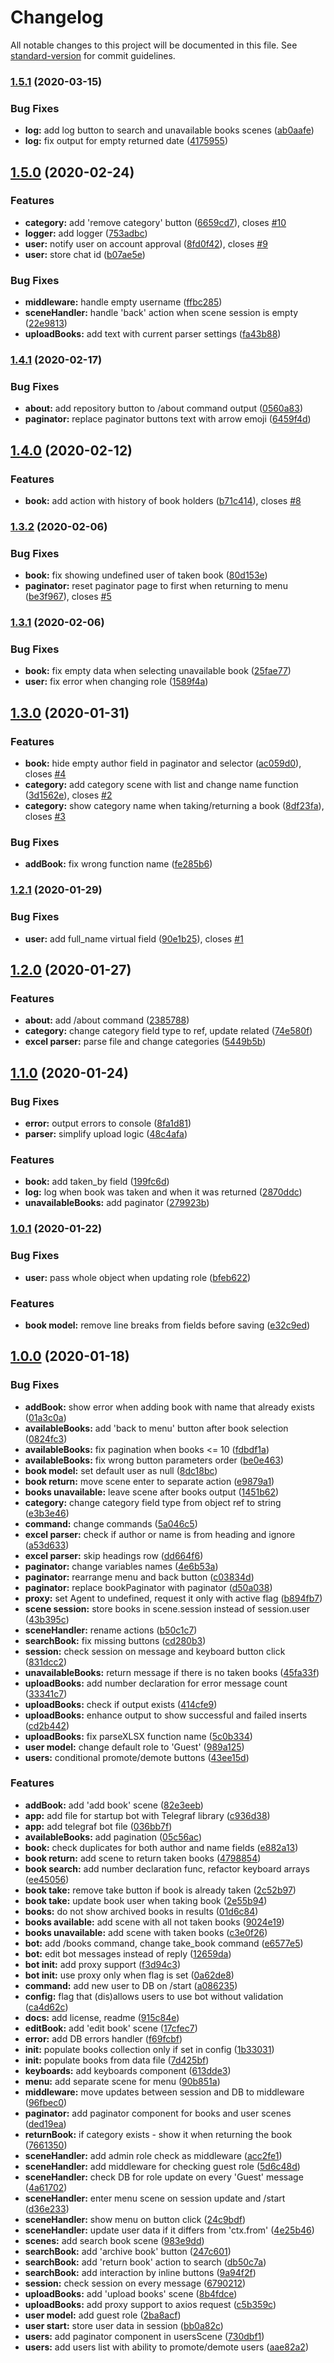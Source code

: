 # Changelog

All notable changes to this project will be documented in this file. See [standard-version](https://github.com/conventional-changelog/standard-version) for commit guidelines.

### [1.5.1](https://github.com/VChet/library-bot/compare/v1.5.0...v1.5.1) (2020-03-15)


### Bug Fixes

* **log:** add log button to search and unavailable books scenes ([ab0aafe](https://github.com/VChet/library-bot/commit/ab0aafea50c63226d19395830547c9239b3826da))
* **log:** fix output for empty returned date ([4175955](https://github.com/VChet/library-bot/commit/417595504b75293aae4eb031f1a27dea7a74c45b))

## [1.5.0](https://github.com/VChet/library-bot/compare/v1.4.1...v1.5.0) (2020-02-24)


### Features

* **category:** add 'remove category' button ([6659cd7](https://github.com/VChet/library-bot/commit/6659cd7b0ccd8b283a3cf3208cf01f6606233713)), closes [#10](https://github.com/VChet/library-bot/issues/10)
* **logger:** add logger ([753adbc](https://github.com/VChet/library-bot/commit/753adbc57aa602cda0e945acb5358d72fb38efc3))
* **user:** notify user on account approval ([8fd0f42](https://github.com/VChet/library-bot/commit/8fd0f429083db44f502a5216a7c7d49a7cf3a710)), closes [#9](https://github.com/VChet/library-bot/issues/9)
* **user:** store chat id ([b07ae5e](https://github.com/VChet/library-bot/commit/b07ae5e8e2e64b64017001f2733609ab41319541))


### Bug Fixes

* **middleware:** handle empty username ([ffbc285](https://github.com/VChet/library-bot/commit/ffbc2858e837cde01fd3857fbef27cc4076bfd35))
* **sceneHandler:** handle 'back' action when scene session is empty ([22e9813](https://github.com/VChet/library-bot/commit/22e9813f680f5fdcca98fa67d7c59471d70a22e8))
* **uploadBooks:** add text with current parser settings ([fa43b88](https://github.com/VChet/library-bot/commit/fa43b88307b888bc82b7227b16b25684c67c56ac))

### [1.4.1](https://github.com/VChet/library-bot/compare/v1.4.0...v1.4.1) (2020-02-17)


### Bug Fixes

* **about:** add repository button to /about command output ([0560a83](https://github.com/VChet/library-bot/commit/0560a83cafad348063ebe9dc3df372f0334fa874))
* **paginator:** replace paginator buttons text with arrow emoji ([6459f4d](https://github.com/VChet/library-bot/commit/6459f4dd95f9d1ceb77b9b72208e16548a0605d2))

## [1.4.0](https://github.com/VChet/library-bot/compare/v1.3.2...v1.4.0) (2020-02-12)


### Features

* **book:** add action with history of book holders ([b71c414](https://github.com/VChet/library-bot/commit/b71c414551bbdf2d575325209947d3db485a2df8)), closes [#8](https://github.com/VChet/library-bot/issues/8)

### [1.3.2](https://github.com/VChet/library-bot/compare/v1.3.1...v1.3.2) (2020-02-06)


### Bug Fixes

* **book:** fix showing undefined user of taken book ([80d153e](https://github.com/VChet/library-bot/commit/80d153e0ab514a42b17730a58cd28e6e62775a9e))
* **paginator:** reset paginator page to first when returning to menu ([be3f967](https://github.com/VChet/library-bot/commit/be3f96783ebf579eaf61854f449bcec3611fdb9e)), closes [#5](https://github.com/VChet/library-bot/issues/5)

### [1.3.1](https://github.com/VChet/library-bot/compare/v1.3.0...v1.3.1) (2020-02-06)


### Bug Fixes

* **book:** fix empty data when selecting unavailable book ([25fae77](https://github.com/VChet/library-bot/commit/25fae77ef3b59c21628f2fdb46afca7214393c64))
* **user:** fix error when changing role ([1589f4a](https://github.com/VChet/library-bot/commit/1589f4ac557d02fd9117b8958289f4ec55f0f0da))

## [1.3.0](https://github.com/VChet/library-bot/compare/v1.2.1...v1.3.0) (2020-01-31)


### Features

* **book:** hide empty author field in paginator and selector ([ac059d0](https://github.com/VChet/library-bot/commit/ac059d04dd988246285dec9c5f01caeb4c85080f)), closes [#4](https://github.com/VChet/library-bot/issues/4)
* **category:** add category scene with list and change name function ([3d1562e](https://github.com/VChet/library-bot/commit/3d1562e816144742d217f1f1f53bcdb46b23e9b9)), closes [#2](https://github.com/VChet/library-bot/issues/2)
* **category:** show category name when taking/returning a book ([8df23fa](https://github.com/VChet/library-bot/commit/8df23faf65f0daff70a5d9fa7dc0d804a5a9f74d)), closes [#3](https://github.com/VChet/library-bot/issues/3)


### Bug Fixes

* **addBook:** fix wrong function name ([fe285b6](https://github.com/VChet/library-bot/commit/fe285b6fbc6b7d16df92cd9bc6b1cc7ea0f7d4a1))

### [1.2.1](https://github.com/VChet/library-bot/compare/v1.2.0...v1.2.1) (2020-01-29)


### Bug Fixes

* **user:** add full_name virtual field ([90e1b25](https://github.com/VChet/library-bot/commit/90e1b25)), closes [#1](https://github.com/VChet/library-bot/issues/1)



## [1.2.0](https://github.com/VChet/library-bot/compare/v1.1.0...v1.2.0) (2020-01-27)


### Features

* **about:** add /about command ([2385788](https://github.com/VChet/library-bot/commit/2385788))
* **category:** change category field type to ref, update related ([74e580f](https://github.com/VChet/library-bot/commit/74e580f))
* **excel parser:** parse file and change categories ([5449b5b](https://github.com/VChet/library-bot/commit/5449b5b))



## [1.1.0](https://github.com/VChet/library-bot/compare/v1.0.1...v1.1.0) (2020-01-24)


### Bug Fixes

* **error:** output errors to console ([8fa1d81](https://github.com/VChet/library-bot/commit/8fa1d81))
* **parser:** simplify upload logic ([48c4afa](https://github.com/VChet/library-bot/commit/48c4afa))


### Features

* **book:** add taken_by field ([199fc6d](https://github.com/VChet/library-bot/commit/199fc6d))
* **log:** log when book was taken and when it was returned ([2870ddc](https://github.com/VChet/library-bot/commit/2870ddc))
* **unavailableBooks:** add paginator ([279923b](https://github.com/VChet/library-bot/commit/279923b))



### [1.0.1](https://github.com/VChet/library-bot/compare/v1.0.0...v1.0.1) (2020-01-22)


### Bug Fixes

* **user:** pass whole object when updating role ([bfeb622](https://github.com/VChet/library-bot/commit/bfeb622))


### Features

* **book model:** remove line breaks from fields before saving ([e32c9ed](https://github.com/VChet/library-bot/commit/e32c9ed))



## [1.0.0](https://github.com/VChet/library-bot/compare/2ba8acf...v1.0.0) (2020-01-18)


### Bug Fixes

* **addBook:** show error when adding book with name that already exists ([01a3c0a](https://github.com/VChet/library-bot/commit/01a3c0a))
* **availableBooks:** add 'back to menu' button after book selection ([0824fc3](https://github.com/VChet/library-bot/commit/0824fc3))
* **availableBooks:** fix pagination when books <= 10 ([fdbdf1a](https://github.com/VChet/library-bot/commit/fdbdf1a))
* **availableBooks:** fix wrong button parameters order ([be0e463](https://github.com/VChet/library-bot/commit/be0e463))
* **book model:** set default user as null ([8dc18bc](https://github.com/VChet/library-bot/commit/8dc18bc))
* **book return:** move scene enter to separate action ([e9879a1](https://github.com/VChet/library-bot/commit/e9879a1))
* **books unavailable:** leave scene after books output ([1451b62](https://github.com/VChet/library-bot/commit/1451b62))
* **category:** change category field type from object ref to string ([e3b3e46](https://github.com/VChet/library-bot/commit/e3b3e46))
* **command:** change commands ([5a046c5](https://github.com/VChet/library-bot/commit/5a046c5))
* **excel parser:** check if author or name is from heading and ignore ([a53d633](https://github.com/VChet/library-bot/commit/a53d633))
* **excel parser:** skip headings row ([dd664f6](https://github.com/VChet/library-bot/commit/dd664f6))
* **paginator:** change variables names ([4e6b53a](https://github.com/VChet/library-bot/commit/4e6b53a))
* **paginator:** rearrange menu and back button ([c03834d](https://github.com/VChet/library-bot/commit/c03834d))
* **paginator:** replace bookPaginator with paginator ([d50a038](https://github.com/VChet/library-bot/commit/d50a038))
* **proxy:** set Agent to undefined, request it only with active flag ([b894fb7](https://github.com/VChet/library-bot/commit/b894fb7))
* **scene session:** store books in scene.session instead of session.user ([43b395c](https://github.com/VChet/library-bot/commit/43b395c))
* **sceneHandler:** rename actions ([b50c1c7](https://github.com/VChet/library-bot/commit/b50c1c7))
* **searchBook:** fix missing buttons ([cd280b3](https://github.com/VChet/library-bot/commit/cd280b3))
* **session:** check session on message and keyboard button click ([831dcc2](https://github.com/VChet/library-bot/commit/831dcc2))
* **unavailableBooks:** return message if there is no taken books ([45fa33f](https://github.com/VChet/library-bot/commit/45fa33f))
* **uploadBooks:** add number declaration for error message count ([33341c7](https://github.com/VChet/library-bot/commit/33341c7))
* **uploadBooks:** check if output exists ([414cfe9](https://github.com/VChet/library-bot/commit/414cfe9))
* **uploadBooks:** enhance output to show successful and failed inserts ([cd2b442](https://github.com/VChet/library-bot/commit/cd2b442))
* **uploadBooks:** fix parseXLSX function name ([5c0b334](https://github.com/VChet/library-bot/commit/5c0b334))
* **user model:** change default role to 'Guest' ([989a125](https://github.com/VChet/library-bot/commit/989a125))
* **users:** conditional promote/demote buttons ([43ee15d](https://github.com/VChet/library-bot/commit/43ee15d))


### Features

* **addBook:** add 'add book' scene ([82e3eeb](https://github.com/VChet/library-bot/commit/82e3eeb))
* **app:** add file for startup bot with Telegraf library ([c936d38](https://github.com/VChet/library-bot/commit/c936d38))
* **app:** add telegraf bot file ([036bb7f](https://github.com/VChet/library-bot/commit/036bb7f))
* **availableBooks:** add pagination ([05c56ac](https://github.com/VChet/library-bot/commit/05c56ac))
* **book:** check duplicates for both author and name fields ([e882a13](https://github.com/VChet/library-bot/commit/e882a13))
* **book return:** add scene to return taken books ([4798854](https://github.com/VChet/library-bot/commit/4798854))
* **book search:** add number declaration func, refactor keyboard arrays ([ee45056](https://github.com/VChet/library-bot/commit/ee45056))
* **book take:** remove take button if book is already taken ([2c52b97](https://github.com/VChet/library-bot/commit/2c52b97))
* **book take:** update book user when taking book ([2e55b94](https://github.com/VChet/library-bot/commit/2e55b94))
* **books:** do not show archived books in results ([01d6c84](https://github.com/VChet/library-bot/commit/01d6c84))
* **books available:** add scene with all not taken books ([9024e19](https://github.com/VChet/library-bot/commit/9024e19))
* **books unavailable:** add scene with taken books ([c3e0f26](https://github.com/VChet/library-bot/commit/c3e0f26))
* **bot:** add /books command, change take_book command ([e6577e5](https://github.com/VChet/library-bot/commit/e6577e5))
* **bot:** edit bot messages instead of reply ([12659da](https://github.com/VChet/library-bot/commit/12659da))
* **bot init:** add proxy support ([f3d94c3](https://github.com/VChet/library-bot/commit/f3d94c3))
* **bot init:** use proxy only when flag is set ([0a62de8](https://github.com/VChet/library-bot/commit/0a62de8))
* **command:** add new user to DB on /start ([a086235](https://github.com/VChet/library-bot/commit/a086235))
* **config:** flag that (dis)allows users to use bot without validation ([ca4d62c](https://github.com/VChet/library-bot/commit/ca4d62c))
* **docs:** add license, readme ([915c84e](https://github.com/VChet/library-bot/commit/915c84e))
* **editBook:** add 'edit book' scene ([17cfec7](https://github.com/VChet/library-bot/commit/17cfec7))
* **error:** add DB errors handler ([f69fcbf](https://github.com/VChet/library-bot/commit/f69fcbf))
* **init:** populate books collection only if set in config ([1b33031](https://github.com/VChet/library-bot/commit/1b33031))
* **init:** populate books from data file ([7d425bf](https://github.com/VChet/library-bot/commit/7d425bf))
* **keyboards:** add keyboards component ([613dde3](https://github.com/VChet/library-bot/commit/613dde3))
* **menu:** add separate scene for menu ([90b851a](https://github.com/VChet/library-bot/commit/90b851a))
* **middleware:** move updates between session and DB to middleware ([96fbec0](https://github.com/VChet/library-bot/commit/96fbec0))
* **paginator:** add paginator component for books and user scenes ([ded19ea](https://github.com/VChet/library-bot/commit/ded19ea))
* **returnBook:** if category exists - show it when returning the book ([7661350](https://github.com/VChet/library-bot/commit/7661350))
* **sceneHandler:** add admin role check as middleware ([acc2fe1](https://github.com/VChet/library-bot/commit/acc2fe1))
* **sceneHandler:** add middleware for checking guest role ([5d6c48d](https://github.com/VChet/library-bot/commit/5d6c48d))
* **sceneHandler:** check DB for role update on every 'Guest' message ([4a61702](https://github.com/VChet/library-bot/commit/4a61702))
* **sceneHandler:** enter menu scene on session update and /start ([d36e233](https://github.com/VChet/library-bot/commit/d36e233))
* **sceneHandler:** show menu on button click ([24c9bdf](https://github.com/VChet/library-bot/commit/24c9bdf))
* **sceneHandler:** update user data if it differs from 'ctx.from' ([4e25b46](https://github.com/VChet/library-bot/commit/4e25b46))
* **scenes:** add search book scene ([983e9dd](https://github.com/VChet/library-bot/commit/983e9dd))
* **searchBook:** add 'archive book' button ([247c601](https://github.com/VChet/library-bot/commit/247c601))
* **searchBook:** add 'return book' action to search ([db50c7a](https://github.com/VChet/library-bot/commit/db50c7a))
* **searchBook:** add interaction by inline buttons ([9a94f2f](https://github.com/VChet/library-bot/commit/9a94f2f))
* **session:** check session on every message ([6790212](https://github.com/VChet/library-bot/commit/6790212))
* **uploadBooks:** add 'upload books' scene ([8b4fdce](https://github.com/VChet/library-bot/commit/8b4fdce))
* **uploadBooks:** add proxy support to axios request ([c5b359c](https://github.com/VChet/library-bot/commit/c5b359c))
* **user model:** add guest role ([2ba8acf](https://github.com/VChet/library-bot/commit/2ba8acf))
* **user start:** store user data in session ([bb0a82c](https://github.com/VChet/library-bot/commit/bb0a82c))
* **users:** add paginator component in usersScene ([730dbf1](https://github.com/VChet/library-bot/commit/730dbf1))
* **users:** add users list with ability to promote/demote users ([aae82a2](https://github.com/VChet/library-bot/commit/aae82a2))
